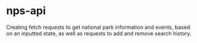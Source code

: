 # nps-api
Creating fetch requests to get national park information and events, based on an inputted state, as well as requests to add and remove search history.

